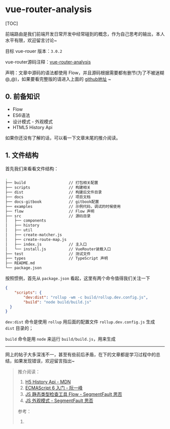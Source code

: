 # vue-router-analysis
[TOC]

前端路由是我们前端开发日常开发中经常碰到的概念，作为自己思考的输出，本人水平有限，欢迎留言讨论~

目标 vue-rouer 版本：`3.0.2`

vue-router源码注释：[vue\-router\-analysis](https://github.com/SHERlocked93/vue-router-analysis)

声明：文章中源码的语法都使用 Flow，并且源码根据需要都有删节(为了不被迷糊 @_@)，如果要看完整版的请进入上面的 [github地址](https://github.com/SHERlocked93/vue-router-analysis) ~

## 0. 前备知识

- Flow
- ES6语法
- 设计模式 - 外观模式
- HTML5 History Api

如果你还没有了解的话，可以看一下文章末尾的推介阅读。

## 1. 文件结构

首先我们来看看文件结构：

```bash
.
├── build					// 打包相关配置
├── scripts					// 构建相关
├── dist					// 构建后文件目录
├── docs					// 项目文档
├── docs-gitbook			// gitbook配置
├── examples				// 示例代码，调试的时候使用
├── flow					// Flow 声明
├── src						// 源码目录
│   ├── components
│   ├── history
│   ├── util
│   ├── create-matcher.js
│   ├── create-route-map.js
│   ├── index.js			// 主入口
│   └── install.js			// VueRouter装载入口
├── test					// 测试文件
├── types					// TypeScript 声明
├── README.md
└── package.json
```



按照惯例，首先从 `package.json` 看起，这里有两个命令值得我们关注一下

```json
{
    "scripts": {
    	"dev:dist": "rollup -wm -c build/rollup.dev.config.js",
    	"build": "node build/build.js"
  }
}
```

`dev:dist` 命令是使用 `rollup` 用后面的配置文件 `rollup.dev.config.js` 生成 `dist` 目录的；

`build` 命令是用 `node` 来运行 `build/build.js`，用来生成



---



网上的帖子大多深浅不一，甚至有些前后矛盾，在下的文章都是学习过程中的总结，如果发现错误，欢迎留言指出~

>推介阅读：
>
>1. [H5 History Api - MDN](https://developer.mozilla.org/zh-CN/docs/Mozilla/Add-ons/WebExtensions/API/history)
>2. [ECMAScript 6 入门 \- 阮一峰](http://es6.ruanyifeng.com/)
>3. [JS 静态类型检查工具 Flow \- SegmentFault 思否](https://segmentfault.com/a/1190000014367450)
>4. [JS 外观模式 \- SegmentFault 思否](https://segmentfault.com/a/1190000012431621)
>
>参考：
>
>1. 